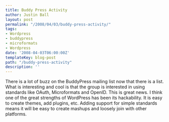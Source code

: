 ```yaml
---
title: Buddy Press Activity
author: Justin Ball
layout: post
permalink: "/2008/04/03/buddy-press-activity/"
tags:
- Wordpress
- buddypress
- microformats
- Wordpress
date: '2008-04-03T06:00:00Z'
templateKey: blog-post
path: "/buddy-press-activity"
description: ''
---
```


There is a lot of buzz on the BuddyPress mailing list now that there is a list. What is interesting and cool is that the group is interested in using standards like OAuth, Microformats and OpenID. This is great news. I think one of the great strengths of WordPress has been its hackability. It is easy to create themes, add plugins, etc. Adding support for simple standards means it will be easy to create mashups and loosely join with other platforms.
